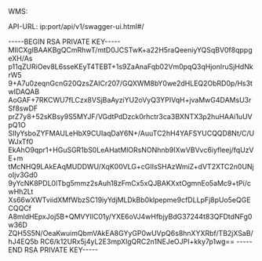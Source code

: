 WMS:

API-URL: ip:port/api/v1/swagger-ui.html#/

-----BEGIN RSA PRIVATE KEY-----
MIICXgIBAAKBgQCmRhwT/mtD0JCSTwK+a22H5raQeeniyYQSqBV0f8qppgeXH/As
p11qZURiOev8L6sseKEyT4TEBT+1s9ZaAnaFqb02Vm0pqQ3qHjonIruSjHdNkrW5
9+A7u0zeqnGcnG20QzsZAICr207/GQXWM8bY0we2dHLEQ2ObRD0p/Hs3twIDAQAB
AoGAF+7RKCWU7fLCzx8VSjBaAyziYU2oVyQ3YPIVqH+jvaMwG4DAMsU3rSf8swDF
prZ7y8+52sKBsy9S5MYJF/VGdtPdDzck0rhctr3ca3BXNTX3p2huHAAi1uUVpQ1O
SIIyYsboZYFMAULeHbX9CUIaqDaY6N+/AuuTC2hH4YAFSYUCQQD8Nt/C/UWJxTf0
EkAhO9qpr1+HGuSGR1bS0LeAHatMlORsNONhnb9IXwVBVvc6iyfleej/fqUzVE+m
tMcNHQ9LAkEAqMUDDWU/XqK00VLG+cGIIsSHAzWmiZ+dVT2XTC2n0UNjoIjv3Gd0
9yYcNK8PDL0lTbg5mmz2sAuh18zFmCx5xQJBAKXxtOgmnEo5aMc9+tPi/cwHh2Lt
Xs66wXWTviidXMfWbzSC19iyYdjMLDkBb0klpepme9cfDLLpFj8pUo5eQGECQQCf
A8mldHEpxJoj5B+QMVYIlC01y/YXE6oVJ4wHfbjyBdG37244t83QFDtdNFg0w36D
ZQH5S5N/OeaKwuimQbmVAkEA8GYyGP0wUVpQ6s8hnXYXRbf/TB2jXSaB/hJ4EQ5b
RC6/k12URx5j4yL2E3mpXlgQRC2n1NEJeOJPI+kky7p1wg==
-----END RSA PRIVATE KEY-----
